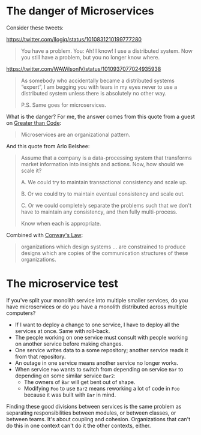 # The danger of Microservices

Consider these tweets:

https://twitter.com/llogiq/status/1010831210199777280

> You have a problem. You: Ah! I know! I use a distributed system. Now you still have a problem, but you no longer know where.

https://twitter.com/WAWilsonIV/status/1010937077024935938

> As somebody who accidentally became a distributed systems “expert”, I am begging you with tears in my eyes never to use a distributed system unless there is absolutely no other way.
> 
> P.S. Same goes for microservices.

What is the danger? For me, the answer comes from this quote from a guest on [Greater than Code](https://www.greaterthancode.com/):

> Microservices are an organizational pattern.

And this quote from Arlo Belshee:

> Assume that a company is a data-processing system that transforms market information into insights and actions. Now, how should we scale it?
> 
> A. We could try to maintain transactional consistency and scale up.
> 
> B. Or we could try to maintain eventual consistency and scale out.
> 
> C. Or we could completely separate the problems such that we don't have to maintain any consistency, and then fully multi-process.
> 
> Know when each is appropriate.

Combined with [Conway's Law](https://en.wikipedia.org/wiki/Conway%27s_law):

> organizations which design systems ... are constrained to produce designs which are copies of the communication  structures of these organizations.

# The microservice test

If you've split your monolith service into multiple smaller services, do you have microservices or do you have a monolith distributed across multiple computers?

- If I want to deploy a change to one service, I have to deploy all the services at once. Same with roll-back.
- The people working on one service must consult with people working on another service before making changes.
- One service writes data to a some repository; another service reads it from that repository.
- An outage in one service means another service no longer works.
- When service `Foo` wants to switch from depending on service `Bar` to depending on some similar service `Bar2`:
  - The owners of `Bar` will get bent out of shape.
  - Modifying `Foo` to use `Bar2` means reworking a lot of code in `Foo` because it was built with `Bar` in mind.

Finding these good divisions between services is the same problem as separating responsibilities between modules, or between classes, or between teams. It's about coupling and cohesion. Organizations that can't do this in one context can't do it the other contexts, either. 
